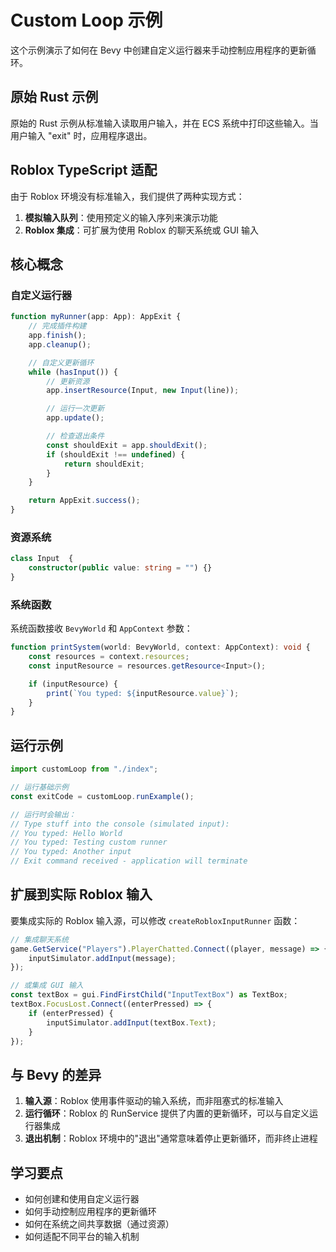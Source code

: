 # Custom Loop 示例

这个示例演示了如何在 Bevy 中创建自定义运行器来手动控制应用程序的更新循环。

## 原始 Rust 示例

原始的 Rust 示例从标准输入读取用户输入，并在 ECS 系统中打印这些输入。当用户输入 "exit" 时，应用程序退出。

## Roblox TypeScript 适配

由于 Roblox 环境没有标准输入，我们提供了两种实现方式：

1. **模拟输入队列**：使用预定义的输入序列来演示功能
2. **Roblox 集成**：可扩展为使用 Roblox 的聊天系统或 GUI 输入

## 核心概念

### 自定义运行器

```typescript
function myRunner(app: App): AppExit {
    // 完成插件构建
    app.finish();
    app.cleanup();

    // 自定义更新循环
    while (hasInput()) {
        // 更新资源
        app.insertResource(Input, new Input(line));

        // 运行一次更新
        app.update();

        // 检查退出条件
        const shouldExit = app.shouldExit();
        if (shouldExit !== undefined) {
            return shouldExit;
        }
    }

    return AppExit.success();
}
```

### 资源系统


```typescript
class Input  {
    constructor(public value: string = "") {}
}
```

### 系统函数

系统函数接收 `BevyWorld` 和 `AppContext` 参数：

```typescript
function printSystem(world: BevyWorld, context: AppContext): void {
    const resources = context.resources;
    const inputResource = resources.getResource<Input>();

    if (inputResource) {
        print(`You typed: ${inputResource.value}`);
    }
}
```

## 运行示例

```typescript
import customLoop from "./index";

// 运行基础示例
const exitCode = customLoop.runExample();

// 运行时会输出：
// Type stuff into the console (simulated input):
// You typed: Hello World
// You typed: Testing custom runner
// You typed: Another input
// Exit command received - application will terminate
```

## 扩展到实际 Roblox 输入

要集成实际的 Roblox 输入源，可以修改 `createRobloxInputRunner` 函数：

```typescript
// 集成聊天系统
game.GetService("Players").PlayerChatted.Connect((player, message) => {
    inputSimulator.addInput(message);
});

// 或集成 GUI 输入
const textBox = gui.FindFirstChild("InputTextBox") as TextBox;
textBox.FocusLost.Connect((enterPressed) => {
    if (enterPressed) {
        inputSimulator.addInput(textBox.Text);
    }
});
```

## 与 Bevy 的差异

1. **输入源**：Roblox 使用事件驱动的输入系统，而非阻塞式的标准输入
2. **运行循环**：Roblox 的 RunService 提供了内置的更新循环，可以与自定义运行器集成
3. **退出机制**：Roblox 环境中的"退出"通常意味着停止更新循环，而非终止进程

## 学习要点

- 如何创建和使用自定义运行器
- 如何手动控制应用程序的更新循环
- 如何在系统之间共享数据（通过资源）
- 如何适配不同平台的输入机制